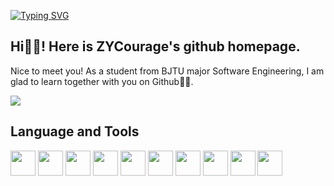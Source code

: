 [![Typing SVG](http://readme-typing-svg.herokuapp.com?font=ZCOOL+XiaoWei&size=36&pause=1000&color=F77736&vCenter=true&width=600&lines=%E4%BD%A0%E5%A5%BD%F0%9F%91%8B++%E6%88%91%E6%98%AFZYCourage;Hello+%F0%9F%91%8B+I'm+ZYCourage;Hola+%F0%9F%91%8B+Soy+ZYCourage;%E3%81%93%E3%82%93%E3%81%AB%E3%81%A1%E3%81%AF%F0%9F%91%8B+ZYCourage%E3%81%A7%E3%81%99;%D0%9F%D1%80%D0%B8%D0%B2%D0%B5%D1%82+%F0%9F%91%8B+%D0%AF+ZYCourage)](https://git.io/typing-svg)

## Hi🙋‍♂️! Here is ZYCourage's github homepage.
Nice to meet you! As a student from BJTU major Software Engineering, I am glad to learn together with you on Github👨‍🚀.
<div align="left"> <img src="https://visitor-badge.glitch.me/badge?page_id=ZYCourage" /> </div>

## Language and Tools
<div align="left">  
<img height="40" width="40" src="https://cdn.simpleicons.org/python" />
<img height="40" width="40" src="https://cdn.simpleicons.org/cplusplus" />
<img height="40" width="40" src="https://cdn.simpleicons.org/typescript" />
<img height="40" width="40" src="https://cdn.simpleicons.org/spring" />
<img height="40" width="40" src="https://cdn.simpleicons.org/flask" /> 
<img height="40" width="40" src="https://cdn.simpleicons.org/vuedotjs" />
<img height="40" width="40" src="https://cdn.simpleicons.org/pytorch" /> 
<img height="40" width="40" src="https://cdn.simpleicons.org/mysql" /> 
<img height="40" width="40" src="https://cdn.simpleicons.org/oracle" /> 
<img height="40" width="40" src="https://cdn.simpleicons.org/adobepremierepro" /> 
</div>  
<br/>
<!-- <div align="center"> 
<img src="https://github-readme-stats.vercel.app/api/top-langs/?username=ZYCourage&hide_title=true&hide_border=true&layout=compact&langs_count=6&text_color=000&icon_color=fff&bg_color=0,52fa5a,4dfcff,c64dff&theme=graywhite" /> 
</div> -->

